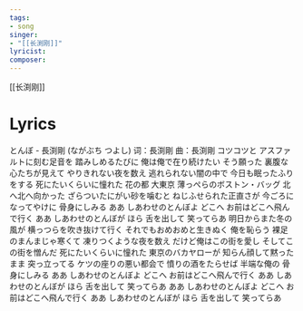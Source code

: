 ```yaml
---
tags:
- song 
singer:
- "[[长渕刚]]"
lyricist:
composer:
---
```

[[长渕刚]]

# Lyrics
とんぼ - 長渕剛 (ながぶち つよし)
词：長渕剛
曲：長渕剛
コツコツと
アスファルトに刻む足音を
踏みしめるたびに
俺は俺で在り続けたい
そう願った
裏腹な心たちが見えて
やりきれない夜を数え
逃れられない闇の中で
今日も眠ったふりをする
死にたいくらいに憧れた
花の都 大東京
薄っぺらのボストン・バッグ
北へ北へ向かった
ざらついたにがい砂を噛むと
ねじふせられた正直さが
今ごろになってやけに
骨身にしみる
ああ
しあわせのとんぼよ どこへ
お前はどこへ飛んで行く
ああ
しあわせのとんぼが ほら
舌を出して 笑ってらあ
明日からまた冬の風が
横っつらを吹き抜けて行く
それでもおめおめと生きぬく
俺を恥らう
裸足のまんまじゃ寒くて
凍りつくような夜を数え
だけど俺はこの街を愛し
そしてこの街を憎んだ
死にたいくらいに憧れた
東京のバカヤローが
知らん顔して黙ったまま
突っ立ってる
ケツの座りの悪い都会で
憤りの酒をたらせば
半端な俺の 骨身にしみる
ああ
しあわせのとんぼよ どこへ
お前はどこへ飛んで行く
ああ
しあわせのとんぼが ほら
舌を出して 笑ってらあ
ああ
しあわせのとんぼよ どこへ
お前はどこへ飛んで行く
ああ
しあわせのとんぼが ほら
舌を出して 笑ってらあ
